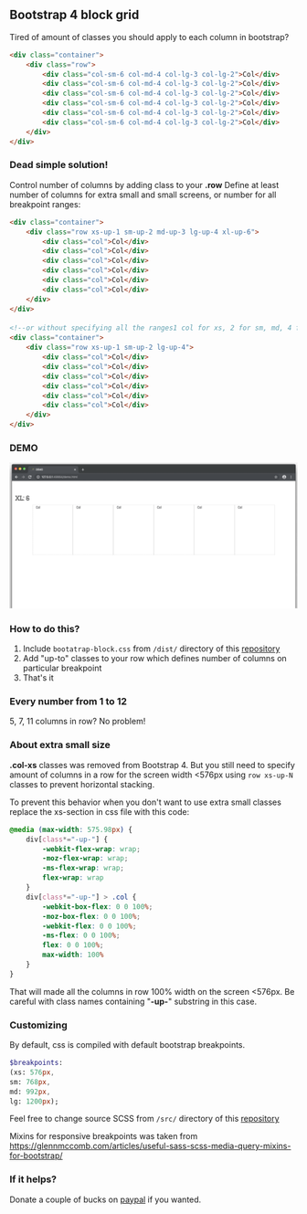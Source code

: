 ## Bootstrap 4 block grid

Tired of amount of classes you should apply to each column in bootstrap?

```html
<div class="container">
    <div class="row">
        <div class="col-sm-6 col-md-4 col-lg-3 col-lg-2">Col</div>
        <div class="col-sm-6 col-md-4 col-lg-3 col-lg-2">Col</div>
        <div class="col-sm-6 col-md-4 col-lg-3 col-lg-2">Col</div>
        <div class="col-sm-6 col-md-4 col-lg-3 col-lg-2">Col</div>
        <div class="col-sm-6 col-md-4 col-lg-3 col-lg-2">Col</div>
        <div class="col-sm-6 col-md-4 col-lg-3 col-lg-2">Col</div>
    </div>
</div>
```

### Dead simple solution!

Control number of columns by adding class to your **.row**
Define at least number of columns for extra small and small screens, or number for all breakpoint ranges:

```html
<div class="container">
    <div class="row xs-up-1 sm-up-2 md-up-3 lg-up-4 xl-up-6">
        <div class="col">Col</div>
        <div class="col">Col</div>
        <div class="col">Col</div>
        <div class="col">Col</div>
        <div class="col">Col</div>
        <div class="col">Col</div>
    </div>
</div>

<!--or without specifying all the ranges1 col for xs, 2 for sm, md, 4 for lg and up-->
<div class="container">
    <div class="row xs-up-1 sm-up-2 lg-up-4">
        <div class="col">Col</div>
        <div class="col">Col</div>
        <div class="col">Col</div>
        <div class="col">Col</div>
        <div class="col">Col</div>
        <div class="col">Col</div>
    </div>
</div>
```
### DEMO
![](demo.gif)

### How to do this?

1. Include ```bootatrap-block.css``` from ```/dist/``` directory of this [repository](https://github.com/sashabeep/bootstrapblockgrid)
2. Add "up-to" classes to your row which defines number of columns on particular breakpoint
3. That's it

### Every number from 1 to 12

5, 7, 11 columns in row? No problem!

### About extra small size

**.col-xs** classes was removed from Bootstrap 4. But you still need to specify amount of columns in a row for the screen width <576px using ```row xs-up-N``` classes to prevent horizontal stacking.

To prevent this behavior when you don't want to use extra small classes replace the xs-section in css file with this code:
```css
@media (max-width: 575.98px) {
	div[class*="-up-"] {
		-webkit-flex-wrap: wrap;
		-moz-flex-wrap: wrap;
		-ms-flex-wrap: wrap;
		flex-wrap: wrap
	}
	div[class*="-up-"] > .col {
		-webkit-box-flex: 0 0 100%;
		-moz-box-flex: 0 0 100%;
		-webkit-flex: 0 0 100%;
		-ms-flex: 0 0 100%;
		flex: 0 0 100%;
		max-width: 100%
	}
}
```
That will made all the columns in row 100% width on the screen <576px. Be careful with class names containing "**-up-**" substring in this case.

### Customizing

By default, css is compiled with default bootstrap breakpoints.

```sass
$breakpoints:
(xs: 576px,
sm: 768px,
md: 992px,
lg: 1200px);
```

Feel free to change source SCSS from ```/src/``` directory of this [repository](https://github.com/sashabeep/bootstrapblockgrid)

Mixins for responsive breakpoints was taken from https://glennmccomb.com/articles/useful-sass-scss-media-query-mixins-for-bootstrap/

### If it helps?

Donate a couple of bucks on [paypal](https://www.paypal.me/sashabeep) if you wanted.
